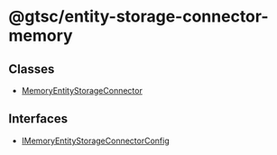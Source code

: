 # @gtsc/entity-storage-connector-memory

## Classes

- [MemoryEntityStorageConnector](classes/MemoryEntityStorageConnector.md)

## Interfaces

- [IMemoryEntityStorageConnectorConfig](interfaces/IMemoryEntityStorageConnectorConfig.md)
